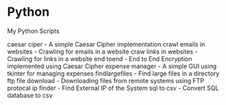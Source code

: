 # Python
My Python Scripts

  caesar ciper - A simple Caesar Cipher implementation
  crawl emails in websites - Crawling for emails in a website
  craw links in websites - Crawling for links in a website
  end toend - End to End Encryption implemented using Caesar Cipher
  expense manager - A simple GUI using tkinter for managing expenses
  findlargefiles - Find large files in a directory
  ftp file download - Downloading files from remote systems using FTP protocal
  ip finder - Find External IP of the System
  sql to csv - Convert SQL database to csv
